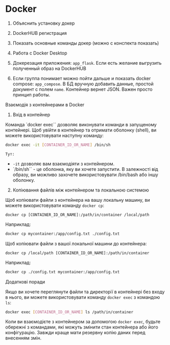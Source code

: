 # Docker

1. Объяснить установку докер

2. DockerHUB регистрация

3. Показать основные команды докер (можно с конспекта показать)

4. Работа с Docker Desktop

5. Докерезация приложения: `app_flask`. Если есть желание выгрузить полученный образ на DockerHUB

6. Если группа понимает можно пойти дальше и показать docker compose: `app_compose`. В БД вручную добавить данные, простой документ с полем `name`. Контейнер вернет JSON. Важен просто принцип работы.

Взаємодія з контейнерами в Docker

1. Вхід в контейнер

  Команда `docker exec`` дозволяє виконувати команди в запущеному контейнері. Щоб увійти в контейнер та отримати оболонку (shell), ви можете використовувати наступну команду:

  ```bash
  docker exec -it [CONTAINER_ID_OR_NAME] /bin/sh
  ```

    Тут:

- `-it` дозволяє вам взаємодіяти з контейнером.
- `/bin/sh`` - це оболонка, яку ви хочете запустити. В залежності від образу, ви можливо захочете використовувати /bin/bash або іншу оболонку.

2. Копіювання файлів між контейнером та локальною системою

  Щоб копіювати файли з контейнера на вашу локальну машину, ви можете використовувати команду `docker cp`:

  ```shell
  docker cp [CONTAINER_ID_OR_NAME]:/path/in/container /local/path
  ```

  Наприклад:

  ```bash
  docker cp mycontainer:/app/config.txt ./config.txt
  ```

  Щоб копіювати файли з вашої локальної машини до контейнера:

  ```shell
  docker cp /local/path [CONTAINER_ID_OR_NAME]:/path/in/container
  ```

  Наприклад:

  ```bash
  docker cp ./config.txt mycontainer:/app/config.txt
  ```

Додаткові поради

Якщо ви хочете переглянути файли та директорії в контейнері без входу в нього, ви можете використовувати команду `docker exec` з командою `ls`:

```bash
docker exec [CONTAINER_ID_OR_NAME] ls /path/in/container
```

Коли ви взаємодієте з контейнером за допомогою `docker exec`, будьте обережні з командами, які можуть змінити стан контейнера або його конфігурацію. Завжди краще мати резервну копію даних перед внесенням змін.
